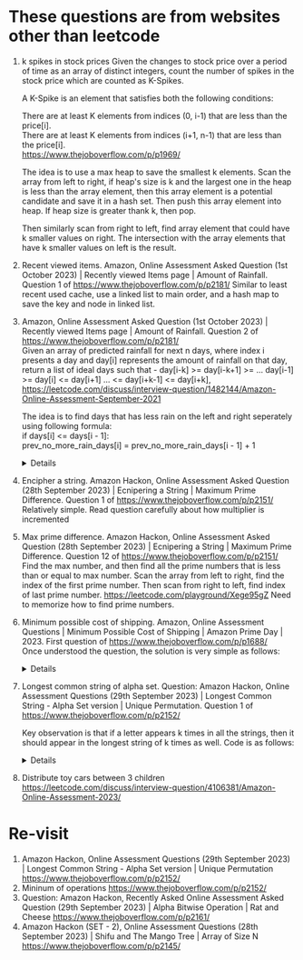 # These questions are from websites other than leetcode
1. k spikes in stock prices
   Given the changes to stock price over a period of time as an array of distinct integers, count the number of spikes in the stock price which are counted as K-Spikes.  

   A K-Spike is an element that satisfies both the following conditions:  

   There are at least K elements from indices (0, i-1) that are less than the price[i].  
   There are at least K elements from indices (i+1, n-1) that are less than the price[i].  
   https://www.thejoboverflow.com/p/p1969/

   The idea is to use a max heap to save the smallest k elements. Scan the array from left to right, if heap's size is k and the largest one in the heap is less than the array element, then this array element is a potential candidate and save it in a hash set. Then push this array element into heap. If heap size is greater thank k, then pop. 

   Then similarly scan from right to left, find array element that could have k smaller values on right. The intersection with the array elements that have k smaller values on left is the result.

1. Recent viewed items. Amazon, Online Assessment Asked Question (1st October 2023) | Recently viewed Items page | Amount of Rainfall. Question 1 of https://www.thejoboverflow.com/p/p2181/
   Similar to least recent used cache, use a linked list to main order, and a hash map to save the key and node in linked list.

1. Amazon, Online Assessment Asked Question (1st October 2023) | Recently viewed Items page | Amount of Rainfall. Question 2 of https://www.thejoboverflow.com/p/p2181/  
  Given an array of predicted rainfall for next n days, where index i presents a day and day[i] represents the amount of rainfall on that day, return a list of ideal days such that -
day[i-k] >= day[i-k+1] >= ... day[i-1] >= day[i] <= day[i+1] ... <= day[i+k-1] <= day[i+k], https://leetcode.com/discuss/interview-question/1482144/Amazon-Online-Assessment-September-2021

   The idea is to find days that has less rain on the left and right seperately using following formula:  
     if days[i] <= days[i - 1]:  
         prev_no_more_rain_days[i] = prev_no_more_rain_days[i - 1] + 1  
   <details>

      ```python
      def predict_days(days, k):
          prev_no_more_rain_days = [0] * len(days)
          next_no_more_rain_days = [0] * len(days)
          for i in range(1, len(days)):
              if days[i] <= days[i - 1]:
                  prev_no_more_rain_days[i] = prev_no_more_rain_days[i - 1] + 1
          
          for j in range(len(days) - 2, -1, -1):
              if days[j] <= days[j + 1]:
                  next_no_more_rain_days[j] = next_no_more_rain_days[j + 1] + 1
                  
          result = []
          for i in range(len(prev_no_more_rain_days)):
              no_more_rain_days = min(prev_no_more_rain_days[i], next_no_more_rain_days[i])
              if no_more_rain_days >= k:
                  result.append(i + 1)
             
          return result
      ```
   </details>
1. Encipher a string. Amazon Hackon, Online Assessment Asked Question (28th September 2023) | Ecnipering a String | Maximum Prime Difference. Question 1 of https://www.thejoboverflow.com/p/p2151/
   Relatively simple. Read question carefully about how multiplier is incremented

1. Max prime difference. Amazon Hackon, Online Assessment Asked Question (28th September 2023) | Ecnipering a String | Maximum Prime Difference. Question 12 of https://www.thejoboverflow.com/p/p2151/
   Find the max number, and then find all the prime numbers that is less than or equal to max number. Scan the array from left to right, find the index of the first prime number. Then scan from right to left, find index of last prime number. https://leetcode.com/playground/Xege95gZ
   Need to memorize how to find prime numbers.
   
1. Minimum possible cost of shipping. Amazon, Online Assessment Questions | Minimum Possible Cost of Shipping | Amazon Prime Day | 2023. First question of https://www.thejoboverflow.com/p/p1688/  
   Once understood the question, the solution is very simple as follows:
   <details>
      
      ```python
      def get_min_cost_shipping(parcels, truck_capacity):
          loaded_parcels = set(parcels)
          i = 1
          while len(loaded_parcels) < truck_capacity:
              if i not in loaded_parcels:
                  loaded_parcels.add(i)
       
              i += 1
                  
          return sum(loaded_parcels)
   
      print(get_min_cost_shipping([2, 3, 6, 10, 11],9))
      ```
   </details>

1. Longest common string of alpha set. Question: Amazon Hackon, Online Assessment Questions (29th September 2023) | Longest Common String - Alpha Set version | Unique Permutation. Question 1 of https://www.thejoboverflow.com/p/p2152/
   
   Key observation is that if a letter appears k times in all the strings, then it should appear in the longest string of k times as well. Code is as follows:  
   <details>
      
      ```python
      def get_max_common_str_len(strs):
          counters = [Counter(s) for s in strs]
          result = 0
          for i in range(26):
              letter = chr(ord("a") + i)
              freq = float("inf")
              for counter in counters:
                  if counter[letter] < freq:
                      freq = counter[letter]
              result += freq
      
          return result
      
      print(get_max_common_str_len(["aba", "cbaa"]))
      ```
   </details>
1. Distribute toy cars between 3 children
   https://leetcode.com/discuss/interview-question/4106381/Amazon-Online-Assessment-2023/

# Re-visit
1. Amazon Hackon, Online Assessment Questions (29th September 2023) | Longest Common String - Alpha Set version | Unique Permutation https://www.thejoboverflow.com/p/p2152/
2. Mininum of operations https://www.thejoboverflow.com/p/p2152/
3. Question: Amazon Hackon, Recently Asked Online Assessment Asked Question (29th September 2023) | Alpha Bitwise Operation | Rat and Cheese https://www.thejoboverflow.com/p/p2161/
4.  Amazon Hackon (SET - 2), Online Assessment Questions (28th September 2023) | Shifu and The Mango Tree | Array of Size N https://www.thejoboverflow.com/p/p2145/

